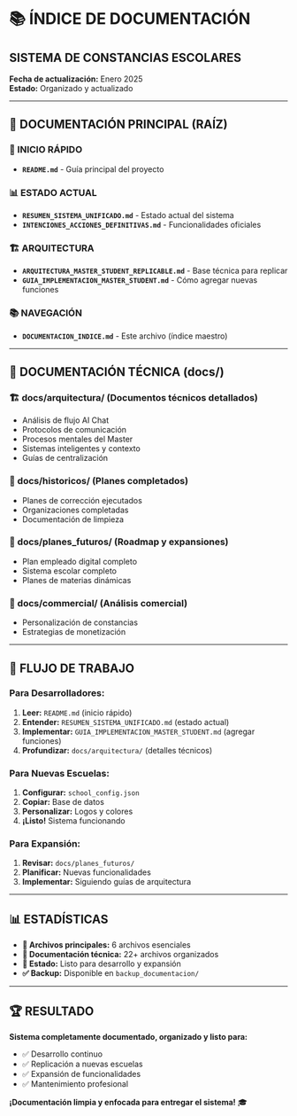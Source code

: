 # 📚 ÍNDICE DE DOCUMENTACIÓN
## SISTEMA DE CONSTANCIAS ESCOLARES

**Fecha de actualización:** Enero 2025  
**Estado:** Organizado y actualizado

---

## 📁 DOCUMENTACIÓN PRINCIPAL (RAÍZ)

### **🚀 INICIO RÁPIDO**
- **`README.md`** - Guía principal del proyecto

### **📊 ESTADO ACTUAL**
- **`RESUMEN_SISTEMA_UNIFICADO.md`** - Estado actual del sistema
- **`INTENCIONES_ACCIONES_DEFINITIVAS.md`** - Funcionalidades oficiales

### **🏗️ ARQUITECTURA**
- **`ARQUITECTURA_MASTER_STUDENT_REPLICABLE.md`** - Base técnica para replicar
- **`GUIA_IMPLEMENTACION_MASTER_STUDENT.md`** - Cómo agregar nuevas funciones

### **📚 NAVEGACIÓN**
- **`DOCUMENTACION_INDICE.md`** - Este archivo (índice maestro)

---

## 📂 DOCUMENTACIÓN TÉCNICA (docs/)

### **🏗️ docs/arquitectura/** (Documentos técnicos detallados)
- Análisis de flujo AI Chat
- Protocolos de comunicación
- Procesos mentales del Master
- Sistemas inteligentes y contexto
- Guías de centralización

### **📜 docs/historicos/** (Planes completados)
- Planes de corrección ejecutados
- Organizaciones completadas
- Documentación de limpieza

### **🚀 docs/planes_futuros/** (Roadmap y expansiones)
- Plan empleado digital completo
- Sistema escolar completo
- Planes de materias dinámicas

### **💼 docs/commercial/** (Análisis comercial)
- Personalización de constancias
- Estrategias de monetización

---

## 🎯 FLUJO DE TRABAJO

### **Para Desarrolladores:**
1. **Leer:** `README.md` (inicio rápido)
2. **Entender:** `RESUMEN_SISTEMA_UNIFICADO.md` (estado actual)
3. **Implementar:** `GUIA_IMPLEMENTACION_MASTER_STUDENT.md` (agregar funciones)
4. **Profundizar:** `docs/arquitectura/` (detalles técnicos)

### **Para Nuevas Escuelas:**
1. **Configurar:** `school_config.json`
2. **Copiar:** Base de datos
3. **Personalizar:** Logos y colores
4. **¡Listo!** Sistema funcionando

### **Para Expansión:**
1. **Revisar:** `docs/planes_futuros/`
2. **Planificar:** Nuevas funcionalidades
3. **Implementar:** Siguiendo guías de arquitectura

---

## 📊 ESTADÍSTICAS

- **📁 Archivos principales:** 6 archivos esenciales
- **📂 Documentación técnica:** 22+ archivos organizados
- **🎯 Estado:** Listo para desarrollo y expansión
- **✅ Backup:** Disponible en `backup_documentacion/`

---

## 🏆 RESULTADO

**Sistema completamente documentado, organizado y listo para:**
- ✅ Desarrollo continuo
- ✅ Replicación a nuevas escuelas  
- ✅ Expansión de funcionalidades
- ✅ Mantenimiento profesional

**¡Documentación limpia y enfocada para entregar el sistema!** 🎓
